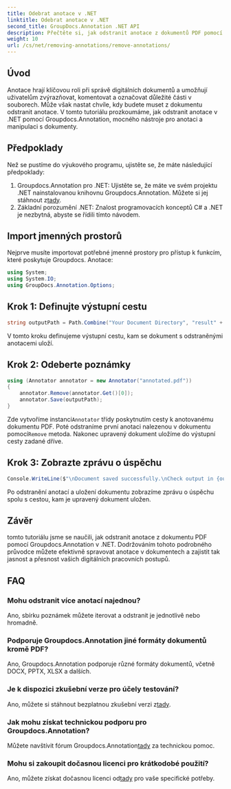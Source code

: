 ```yaml
---
title: Odebrat anotace v .NET
linktitle: Odebrat anotace v .NET
second_title: GroupDocs.Annotation .NET API
description: Přečtěte si, jak odstranit anotace z dokumentů PDF pomocí Groupdocs.Annotation v .NET. Zjednodušte si proces správy digitálních dokumentů.
weight: 10
url: /cs/net/removing-annotations/remove-annotations/
---
```

## Úvod
Anotace hrají klíčovou roli při správě digitálních dokumentů a umožňují uživatelům zvýrazňovat, komentovat a označovat důležité části v souborech. Může však nastat chvíle, kdy budete muset z dokumentu odstranit anotace. V tomto tutoriálu prozkoumáme, jak odstranit anotace v .NET pomocí Groupdocs.Annotation, mocného nástroje pro anotaci a manipulaci s dokumenty.
## Předpoklady
Než se pustíme do výukového programu, ujistěte se, že máte následující předpoklady:
1.  Groupdocs.Annotation pro .NET: Ujistěte se, že máte ve svém projektu .NET nainstalovanou knihovnu Groupdocs.Annotation. Můžete si jej stáhnout z[tady](https://releases.groupdocs.com/annotation/net/).
2. Základní porozumění .NET: Znalost programovacích konceptů C# a .NET je nezbytná, abyste se řídili tímto návodem.

## Import jmenných prostorů
Nejprve musíte importovat potřebné jmenné prostory pro přístup k funkcím, které poskytuje Groupdocs. Anotace:
```csharp
using System;
using System.IO;
using GroupDocs.Annotation.Options;
```
## Krok 1: Definujte výstupní cestu
```csharp
string outputPath = Path.Combine("Your Document Directory", "result" + Path.GetExtension("input.pdf"));
```
V tomto kroku definujeme výstupní cestu, kam se dokument s odstraněnými anotacemi uloží.
## Krok 2: Odeberte poznámky
```csharp
using (Annotator annotator = new Annotator("annotated.pdf"))
{
    annotator.Remove(annotator.Get()[0]);
    annotator.Save(outputPath);
}
```
 Zde vytvoříme instanci`Annotator` třídy poskytnutím cesty k anotovanému dokumentu PDF. Poté odstraníme první anotaci nalezenou v dokumentu pomocí`Remove` metoda. Nakonec upravený dokument uložíme do výstupní cesty zadané dříve.
## Krok 3: Zobrazte zprávu o úspěchu
```csharp
Console.WriteLine($"\nDocument saved successfully.\nCheck output in {outputPath}.");
```
Po odstranění anotací a uložení dokumentu zobrazíme zprávu o úspěchu spolu s cestou, kam je upravený dokument uložen.

## Závěr
tomto tutoriálu jsme se naučili, jak odstranit anotace z dokumentu PDF pomocí Groupdocs.Annotation v .NET. Dodržováním tohoto podrobného průvodce můžete efektivně spravovat anotace v dokumentech a zajistit tak jasnost a přesnost vašich digitálních pracovních postupů.
## FAQ
### Mohu odstranit více anotací najednou?
Ano, sbírku poznámek můžete iterovat a odstranit je jednotlivě nebo hromadně.
### Podporuje Groupdocs.Annotation jiné formáty dokumentů kromě PDF?
Ano, Groupdocs.Annotation podporuje různé formáty dokumentů, včetně DOCX, PPTX, XLSX a dalších.
### Je k dispozici zkušební verze pro účely testování?
 Ano, můžete si stáhnout bezplatnou zkušební verzi z[tady](https://releases.groupdocs.com/).
### Jak mohu získat technickou podporu pro Groupdocs.Annotation?
 Můžete navštívit fórum Groupdocs.Annotation[tady](https://forum.groupdocs.com/c/annotation/10) za technickou pomoc.
### Mohu si zakoupit dočasnou licenci pro krátkodobé použití?
 Ano, můžete získat dočasnou licenci od[tady](https://purchase.groupdocs.com/temporary-license/) pro vaše specifické potřeby.